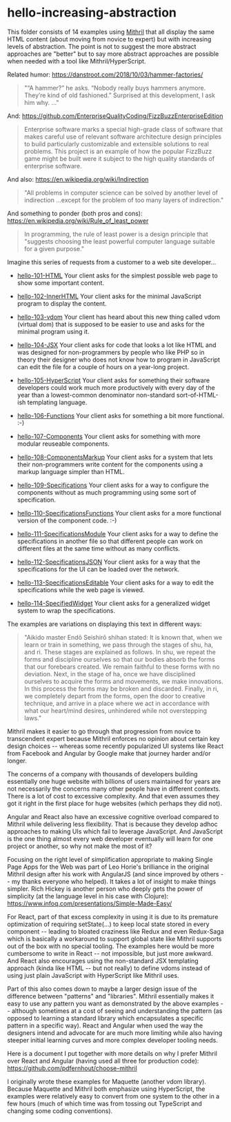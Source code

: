 # hello-increasing-abstraction

This folder consists of 14 examples using [Mithril](https://mithril.js.org/) that all display the same HTML content (about moving from novice to expert) but with increasing levels of abstraction. The point is not to suggest the more abstract approaches are "better" but to say more abstract approaches are possible when needed with a tool like Mithril/HyperScript. 

Related humor: https://danstroot.com/2018/10/03/hammer-factories/  
> "“A hammer?” he asks. “Nobody really buys hammers anymore. They’re kind of old fashioned.” Surprised at this development, I ask him why. ..."

And: https://github.com/EnterpriseQualityCoding/FizzBuzzEnterpriseEdition  
> Enterprise software marks a special high-grade class of software that makes careful use of relevant software architecture design principles to build particularly customizable and extensible solutions to real problems. This project is an example of how the popular FizzBuzz game might be built were it subject to the high quality standards of enterprise software.

And also: https://en.wikipedia.org/wiki/Indirection  
> "All problems in computer science can be solved by another level of indirection ...except for the problem of too many layers of indirection."

And something to ponder (both pros and cons):  
https://en.wikipedia.org/wiki/Rule_of_least_power
> In programming, the rule of least power is a design principle that "suggests choosing the least powerful computer language suitable for a given purpose."

Imagine this series of requests from a customer to a web site developer...

* [hello-101-HTML](hello-101-HTML/helloHTML.html) Your client asks for the simplest possible web page to show some important content.

* [hello-102-InnerHTML](hello-102-InnerHTML/helloInnerHTML.html) Your client asks for the minimal JavaScript program to display the content.

* [hello-103-vdom](hello-103-vdom/helloVdom.html) Your client has heard about this new thing called vdom (virtual dom) that is supposed to be easier to use and asks for the minimal program using it.

* [hello-104-JSX](hello-104-JSX/helloJSX.html) Your client asks for code that looks a lot like HTML and was designed for non-programmers by people who like PHP so in theory their designer who does not know how to program in JavaScript can edit the file for a couple of hours on a year-long project.

* [hello-105-HyperScript](hello-105-HyperScript/helloHyperScript.html) Your client asks for something their software developers could work much more productively with every day of the year than a lowest-common denominator non-standard sort-of-HTML-ish templating language.

* [hello-106-Functions](hello-106-Functions/helloFunctions.html) Your client asks for something a bit more functional. :-)

* [hello-107-Components](hello-107-Components/helloComponents.html) Your client asks for something with more modular reuseable components.

* [hello-108-ComponentsMarkup](hello-108-ComponentsMarkup/helloComponentsMarkup.html) Your client asks for a system that lets their non-programmers write content for the components using a markup language simpler than HTML.

* [hello-109-Specifications](hello-109-Specifications/helloSpecifications.html) Your client asks for a way to configure the components without as much programming using some sort of specification.

* [hello-110-SpecificationsFunctions](hello-110-SpecificationsFunctions/helloSpecificationsFunctions.html) Your client asks for a more functional version of the component code. :-)

* [hello-111-SpecificationsModule](hello-111-SpecificationsModule/helloSpecificationsModule.html) Your client asks for a way to define the specifications in another file so that different people can work on different files at the same time without as many conflicts.

* [hello-112-SpecificationsJSON](hello-112-SpecificationsJSON/helloSpecificationsJSON.html) Your client asks for a way that the specifications for the UI can be loaded over the network.

* [hello-113-SpecificationsEditable](hello-113-SpecificationsEditable/helloSpecificationsEditable.html) Your client asks for a way to edit the specifications while the web page is viewed. 

* [hello-114-SpecifiedWidget](hello-114-SpecifiedWidget/helloSpecifiedWidget.html) Your client asks for a generalized widget system to wrap the specifications.

The examples are variations on displaying this text in different ways:
> "Aikido master Endō Seishirō shihan stated: It is known that, when we learn or train in something, we pass through the stages of shu, ha, and ri. These stages are explained as follows. In shu, we repeat the forms and discipline ourselves so that our bodies absorb the forms that our forebears created. We remain faithful to these forms with no deviation. Next, in the stage of ha, once we have disciplined ourselves to acquire the forms and movements, we make innovations. In this process the forms may be broken and discarded. Finally, in ri, we completely depart from the forms, open the door to creative technique, and arrive in a place where we act in accordance with what our heart/mind desires, unhindered while not overstepping laws." 

Mithril makes it easier to go through that progression from novice to transcendent expert because Mithril enforces no opinion about certain key design choices -- whereas some recently popularized UI systems like React from Facebook and Angular by Google make that journey harder and/or longer. 

The concerns of a company with thousands of developers building essentially one huge website with billions of users maintained for years are not necessarily the concerns many other people have in different contexts. There is a lot of cost to excessive complexity. And that even assumes they got it right in the first place for huge websites (which perhaps they did not). 

Angular and React also have an excessive cognitive overload compared to Mithril while delivering less flexibility. That is because they develop adhoc approaches to making UIs which fail to leverage JavaScript. And JavaScript is the one thing almost every web developer eventually will learn for one project or another, so why not make the most of it?

Focusing on the right level of simplification appropriate to making Single Page Apps for the Web was part of Leo Horie's brilliance in the original Mithril design after his work with AngularJS (and since improved by others -- my thanks everyone who helped). It takes a lot of insight to make things simpler. Rich Hickey is another person who deeply gets the power of simplicity (at the language level in his case with Clojure):  
https://www.infoq.com/presentations/Simple-Made-Easy/

For React, part of that excess complexity in using it is due to its premature optimization of requiring setState(...) to keep local state stored in every component -- leading to bloated craziness like Redux and even Redux-Saga which is basically a workaround to support global state like Mithril supports out of the box with no special tooling. The examples here would be more cumbersome to write in React -- not impossible, but just more awkward. And React also encourages using the non-standard JSX templating approach (kinda like HTML -- but not really) to define vdoms instead of using just plain JavaScript with HyperScript like Mithril uses. 

Part of this also comes down to maybe a larger design issue of the difference between "patterns" and "libraries". Mithril essentially makes it easy to use any pattern you want as demonstrated by the above examples -- although sometimes at a cost of seeing and understanding the pattern (as opposed to learning a standard library which encapsulates a specific pattern in a specific way). React and Angular when used the way the designers intend and advocate for are much more limiting while also having steeper initial learning curves and more complex developer tooling needs.

Here is a document I put together with more details on why I prefer Mithril over React and Angular (having used all three for production code):  
https://github.com/pdfernhout/choose-mithril

I originally wrote these examples for Maquette (another vdom library). Because Maquette and Mithril both emphasize using HyperScript, the examples were relatively easy to convert from one system to the other in a few hours (much of which time was from tossing out TypeScript and changing some coding conventions).